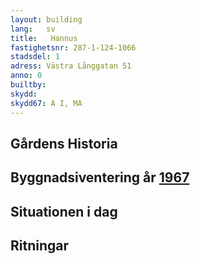```yaml
---
layout: building
lang:   sv
title:   Hannus
fastighetsnr: 287-1-124-1066
stadsdel: 1
adress: Västra Långgatan 51
anno: 0
builtby:
skydd:
skydd67: A I, MA
---
```

## Gårdens Historia


## Byggnadsiventering år <a href="/sources/keinanen_karki.pdf">1967</a>


## Situationen i dag


## Ritningar